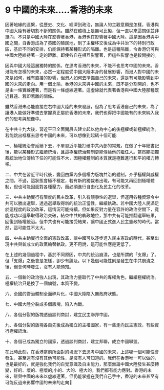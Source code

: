 # 9  中國的未來.....香港的未來

因著地緣的連繫，從歷史、文化、經濟到政治，無論人的主觀意願是怎樣，香港與中國大陸有著切割不斷的關係。雖然在體積上是無可比擬，但一直以來這關係並非單向，不只是中國大陸在影響著香港，香港也在影響著中國大陸。這是因香港與中國之間，自香港成為了英國的殖民地，到了主權移交後成為中共治下的特別行政區，基於不同的安排，仍能保持著某種形式的隔離。也是這種隔離，令香港仍可與中國大陸維持著一定的距離。即使各自在相互影響著，但這些影響也是較間接的。

因與中國大陸這層獨特的關係，在思考香港的未來，不能不也思考中國的未來。香港能有怎樣的未來，必然一定程度受中國大陸本身的發展影響，而港人對中國的未來是如何，難有直接的影響，但港人如何去準備自己的未來，還是有可能影響到中國的未來的走向。用一個比喻，香港的未來與中國的未來，既不是分割開的，也不是由一條實線連著，而是有一條虛線連著。這虛線就代表著香港與中國大陸那種既近且遠、若即若離的關係。

雖然香港未必能直接左右中國大陸的未來發展，但為了思考香港自己的未來，為了讓港人能做好準備去掌握真正屬於香港的未來，我們也得把中國能有的未來納入我們的思考與想像中。

在中共十九大後，習近平已全面開展去建立起以他為中心的後極權或新極權統治。若能跳出框框去思考中國的未來，可以想像到起碼十個可能:

一、極權統治會延續下去，不單習近平能打破中共內部的常規，在做了十年總書記後，能以某種形式繼續統治，且這極權統治體制更能傳給他的繼任人。當然能把獨裁統治地位傳給下任的可能性不大，因極權體制的本質就是極難進行和平的權力轉移。

二、中共在習近平時代後，變回由黨內多個權力版塊共治的體制，介乎極權與威權之間。不過，這狀態會極不穩定，若有新的獨裁者出現，有可能又再回到極權體制，但也可能因面對各種壓力，而必須進行自由化及民主化的改革。

三、中共主動實行有限度的民主改革，引入有競爭性的選舉，但運用各種資源令中共可以勝出選舉，透過選舉取得新的統治正當性，繼續執政。若中國大陸人民滿足於這程度的政治改革，這情況可能持續。但如果反對力量在容許的政治空間下，竟能成功以選舉取得政治突破，結朿中共的執政地位，那中共有可能推翻選舉結果，回復到極權統治。但中共也有可能接受結果，讓中國正式進入民主憲政的時代。當然，這可能性不太大。

四、中共主動實行全面的憲政改革，讓中國可以逐步進入民主憲政的時代，甚至出現中共與新成立的政黨輪替執政。更不用說，這可能性應是更低了。

在上述的幾個過程中，基於不同原因，中共的統治崩潰，也是所謂的「支爆」了。但「支爆」之後會是怎樣，卻少有論及。以下幾個可能性則是發生在中共崩潰之後，但會何時發生，沒有人能預知。

五、一個新的政治強人出現，其政治力量取代了中共的專權角色，繼續極權統治。極權統治只是換了一個旗號，本質不變。

六、全國的管治體制全面碎片化，中國大陸陷入無政府狀態。

七、中國大陸分裂成多個版塊，陷入內戰。

八、各個分裂的版塊透過談判商討，建立民主聯邦中國。

九、各個分裂的版塊各自先後成為獨立的主權國家，有一些走向民主憲政，有些實行極權統治。

十、各個已成為獨立的國家，透過談判商討，建立邦聯，成立中國聯盟。

在此時此刻，在香港當前所面對的境況下去思考中國的未來，上述哪一個可能性會發生，甚至還有沒有其他可能性，是沒有人可知道的。我們在香港唯一可以做的，也是最好的，就是強化我們的自覺意識及自主能力，那麼無論中國大陸發生甚麼轉變，好的、壞的、極壞的;小的、大的、極大的，我們都有能力應對。香港的未來，雖與中國的未來以虛線連著，但仍能掌握在我們自己手中，香港的未來甚至有可能反過來影響中國的未來的走向
